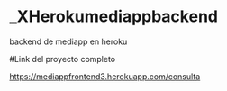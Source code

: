 # _XHerokumediappbackend
backend de mediapp en heroku

#Link del proyecto completo

https://mediappfrontend3.herokuapp.com/consulta
